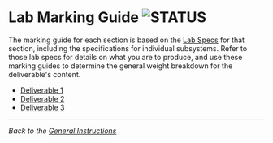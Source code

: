 # Lab Marking Guide ![STATUS](https://img.shields.io/badge/Status-V1.2-green?logo=jekyll)

The marking guide for each section is based on the [Lab Specs](../ReadMe.md) for that section, including the specifications for individual subsystems. Refer to those lab specs for details on what you are to produce, and use these marking guides to determine the general weight breakdown for the deliverable's content.

- [Deliverable 1](./Part-1/ReadMe.md)
- [Deliverable 2](./Part-2/ReadMe.md)
- [Deliverable 3](./Part-3/ReadMe.md)

----

*Back to the [General Instructions](./../README.md)*
